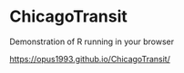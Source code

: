 # ChicagoTransit

Demonstration of R running in your browser

https://opus1993.github.io/ChicagoTransit/
